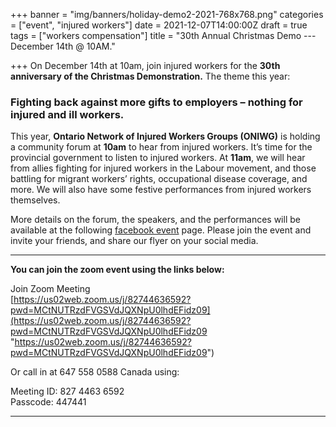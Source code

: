 +++
banner = "img/banners/holiday-demo2-2021-768x768.png"
categories = ["event", "injured workers"]
date = 2021-12-07T14:00:00Z
draft = true
tags = ["workers compensation"]
title = "30th Annual Christmas Demo --- December 14th @ 10AM."

+++
On December 14th at 10am, join injured workers for the **30th anniversary of the Christmas Demonstration.** The theme this year: 

### **Fighting back against more gifts to employers – nothing for injured and ill workers**.

  
This year, **Ontario Network of Injured Workers Groups (ONIWG)** is holding a community forum at **10am** to hear from injured workers. It’s time for the provincial government to listen to injured workers. At **11am**, we will hear from allies fighting for injured workers in the Labour movement, and those battling for migrant workers’ rights, occupational disease coverage, and more. We will also have some festive performances from injured workers themselves.

More details on the forum, the speakers, and the performances will be available at the following [facebook event](https://webmail.lao.on.ca/owa/redir.aspx?C=gpdt9ncJLxVR4hdo1kdNcysbLmpzTpCYDrCyB9jEaWh9y6MFGrzZCA..&URL=https%3a%2f%2finjuredworkersonline.us16.list-manage.com%2ftrack%2fclick%3fu%3dec4d4619ec66582e5c7c860b4%26id%3d38f92e97fd%26e%3dac8cb886d7) page. Please join the event and invite your friends, and share our flyer on your social media.

***

**You can join the zoom event using the links below:**  
   
Join Zoom Meeting  
[https://us02web.zoom.us/j/82744636592?pwd=MCtNUTRzdFVGSVdJQXNpU0lhdEFidz09](https://us02web.zoom.us/j/82744636592?pwd=MCtNUTRzdFVGSVdJQXNpU0lhdEFidz09 "https://us02web.zoom.us/j/82744636592?pwd=MCtNUTRzdFVGSVdJQXNpU0lhdEFidz09")  
  
Or call in at 647 558 0588 Canada using:

Meeting ID: 827 4463 6592  
Passcode: 447441

***
